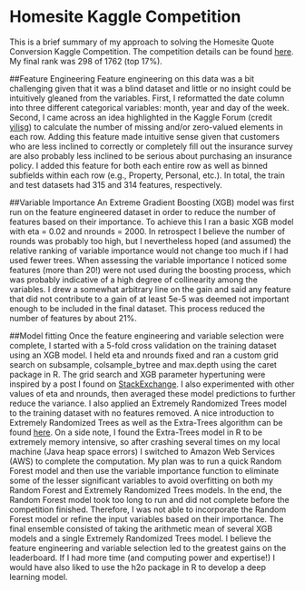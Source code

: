 # Homesite Kaggle Competition
This is a brief summary of my approach to solving the Homesite Quote Conversion Kaggle Competition.  The competition details can be found [here](https://www.kaggle.com/c/homesite-quote-conversion).  My final rank was 298 of 1762 (top 17%).

##Feature Engineering
Feature engineering on this data was a bit challenging given that it was a blind dataset and little or no insight could be intuitively gleaned from the variables.  First, I reformatted the date column into three different categorical variables: month, year and day of the week.  Second, I came across an idea highlighted in the Kaggle Forum (credit [yilisg](https://www.kaggle.com/c/homesite-quote-conversion/forums/t/18225/two-insights-for-0-96852)) to calculate the number of missing and/or zero-valued elements in each row.  Adding this feature made intuitive sense given that customers who are less inclined to correctly or completely fill out the insurance survey are also probably less inclined to be serious about purchasing an insurance policy.  I added this feature for both each entire row as well as binned subfields within each row (e.g., Property, Personal, etc.).  In total, the train and test datasets had 315 and 314 features, respectively.

##Variable Importance
An Extreme Gradient Boosting (XGB) model was first run on the feature engineered dataset in order to reduce the number of features based on their importance.  To achieve this I ran a basic XGB model with eta = 0.02 and nrounds = 2000.  In retrospect I believe the number of rounds was probably too high, but I nevertheless hoped (and assumed) the relative ranking of variable importance would not change too much if I had used fewer trees.  When assessing the variable importance I noticed some features (more than 20!) were not used during the boosting process, which was probably indicative of a high degree of collinearity among the variables.  I drew a somewhat arbitrary line on the gain and said any feature that did not contribute to a gain of at least 5e-5 was deemed not important enough to be included in the final dataset.  This process reduced the number of features by about 21%.  

##Model fitting
Once the feature engineering and variable selection were complete, I started with a 5-fold cross validation on the training dataset using an XGB model.  I held eta and nrounds fixed and ran a custom grid search on subsample, colsample_bytree and max.depth using the caret package in R.  The grid search and XGB parameter hypertuning were inspired by a post I found on [StackExchange](http://datascience.stackexchange.com/questions/9364/hypertuning-xgboost-parameters).  I also experimented with other values of eta and nrounds, then averaged these model predictions to further reduce the variance.  I also applied an Extremely Randomized Trees model to the training dataset with no features removed.  A nice introduction to Extremely Randomized Trees as well as the Extra-Trees algorithm can be found [here](http://www.montefiore.ulg.ac.be/~ernst/uploads/news/id63/extremely-randomized-trees.pdf). On a side note, I found the Extra-Trees model in R to be extremely memory intensive, so after crashing several times on my local machine (Java heap space errors) I switched to Amazon Web Services (AWS) to complete the computation.  My plan was to run a quick Random Forest model and then use the variable importance function to eliminate some of the lesser significant variables to avoid overfitting on both my Random Forest and Extremely Randomized Trees models. In the end, the Random Forest model took too long to run and did not complete before the competition finished. Therefore, I was not able to incorporate the Random Forest model or refine the input variables based on their importance. The final ensemble consisted of taking the arithmetic mean of several XGB models and a single Extremely Randomized Trees model. I believe the feature engineering and variable selection led to the greatest gains on the leaderboard. If I had more time (and computing power and expertise!) I would have also liked to use the h2o package in R to develop a deep learning model.    
